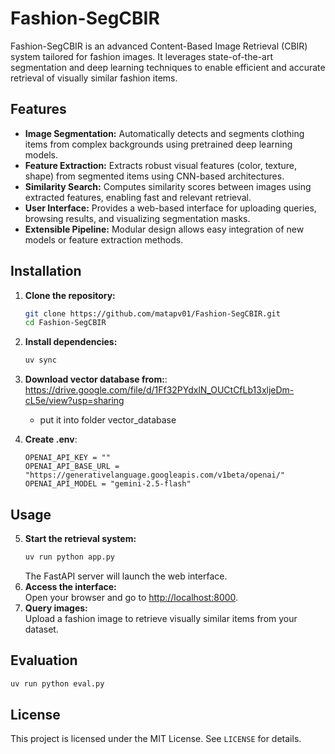 # Fashion-SegCBIR

Fashion-SegCBIR is an advanced Content-Based Image Retrieval (CBIR) system tailored for fashion images. It leverages state-of-the-art segmentation and deep learning techniques to enable efficient and accurate retrieval of visually similar fashion items.

## Features

- **Image Segmentation:** Automatically detects and segments clothing items from complex backgrounds using pretrained deep learning models.
- **Feature Extraction:** Extracts robust visual features (color, texture, shape) from segmented items using CNN-based architectures.
- **Similarity Search:** Computes similarity scores between images using extracted features, enabling fast and relevant retrieval.
- **User Interface:** Provides a web-based interface for uploading queries, browsing results, and visualizing segmentation masks.
- **Extensible Pipeline:** Modular design allows easy integration of new models or feature extraction methods.

## Installation

1. **Clone the repository:**
    ```bash
    git clone https://github.com/matapv01/Fashion-SegCBIR.git
    cd Fashion-SegCBIR
    ```
2. **Install dependencies:**
    ```bash
    uv sync
    ```
3. **Download vector database from:**: https://drive.google.com/file/d/1Ff32PYdxlN_OUCtCfLb13xljeDm-cL5e/view?usp=sharing
   - put it into folder vector_database

4. **Create .env**:
   ```
   OPENAI_API_KEY = ""
   OPENAI_API_BASE_URL = "https://generativelanguage.googleapis.com/v1beta/openai/"
   OPENAI_API_MODEL = "gemini-2.5-flash"
   ```

## Usage

5. **Start the retrieval system:**  
    ```bash
    uv run python app.py
    ```
   The FastAPI server will launch the web interface.
6. **Access the interface:**  
   Open your browser and go to [http://localhost:8000](http://localhost:8000).
7. **Query images:**  
   Upload a fashion image to retrieve visually similar items from your dataset.


## Evaluation
   ```bash
   uv run python eval.py
   ```


## License

This project is licensed under the MIT License. See `LICENSE` for details.
